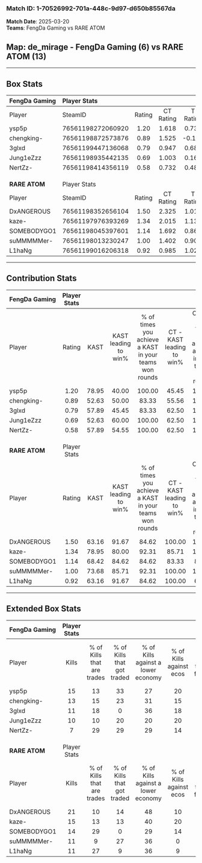 ### Match ID: 1-70526992-701a-448c-9d97-d650b85567da  
**Match Date**: 2025-03-20  
**Teams**: FengDa Gaming vs RARE ATOM  

## **Map**: de_mirage - FengDa Gaming (6) vs RARE ATOM (13)  
---  

## Box Stats  

| **FengDa Gaming** | Player Stats      |        |           |          |       |       |       |         |        |      |     |
| :- | :- | :-: | :-: | :-: | :-: | :-: | :-: | :-: | :-: | :-: | :-: |
| Player            | SteamID           | Rating | CT Rating | T Rating | KAST  |  ADR  | Kills | Assists | Deaths | K/D  | HS% |
| ysp5p             | 76561198272060920 |  1.20  |   1.618   |  0.733   | 78.95 | 97.3  |  15   |    4    |   16   | 0.94 | 46  |
| chengking-        | 76561198872573876 |  0.89  |   1.525   |  -0.120  | 52.63 | 73.8  |  13   |    2    |   14   | 0.93 | 38  |
| 3glxd             | 76561199447136068 |  0.79  |   0.947   |  0.688   | 57.89 | 69.0  |  11   |    2    |   15   | 0.73 | 27  |
| Jung1eZzz         | 76561198935442135 |  0.69  |   1.003   |  0.164   | 52.63 | 48.8  |  10   |    0    |   13   | 0.77 | 60  |
| NertZz-           | 76561198414356119 |  0.58  |   0.732   |  0.483   | 57.89 | 45.7  |   7   |    5    |   14   | 0.50 | 42  |
|                   |                   |        |           |          |       |       |       |         |        |      |     |
|                   |                   |        |           |          |       |       |       |         |        |      |     |
|                   |                   |        |           |          |       |       |       |         |        |      |     |
| **RARE ATOM**     | Player Stats      |        |           |          |       |       |       |         |        |      |     |
| Player            | SteamID           | Rating | CT Rating | T Rating | KAST  |  ADR  | Kills | Assists | Deaths | K/D  | HS% |
| DxANGEROUS        | 76561198352656104 |  1.50  |   2.325   |  1.014   | 63.16 | 104.5 |  21   |    4    |   12   | 1.75 | 28  |
| kaze-             | 76561197976393269 |  1.34  |   2.015   |  1.137   | 78.95 | 86.4  |  15   |    5    |   10   | 1.50 | 40  |
| SOMEBODYGO1       | 76561198045397601 |  1.14  |   1.692   |  0.862   | 68.42 | 68.0  |  14   |    1    |   10   | 1.40 | 71  |
| suMMMMMer-        | 76561198013230247 |  1.00  |   1.402   |  0.905   | 73.68 | 66.4  |  11   |    5    |   12   | 0.92 | 100 |
| L1haNg            | 76561199016206318 |  0.92  |   0.985   |  1.020   | 63.16 | 64.1  |  11   |    6    |   12   | 0.92 | 72  |
---  

## Contribution Stats  

| **FengDa Gaming** | Player Stats |       |                      |                                                        |                           |                                                             |                          |                                                            |
| :- | :-: | :-: | :-: | :-: | :-: | :-: | :-: | :-: |
| Player            |    Rating    | KAST  | KAST leading to win% | % of times you achieve a KAST in your teams won rounds | CT - KAST leading to win% | CT - % of times you achieve a KAST in your teams won rounds | T - KAST leading to win% | T - % of times you achieve a KAST in your teams won rounds |
| ysp5p             |     1.20     | 78.95 |        40.00         |                         100.00                         |           45.45           |                           100.00                            |          25.00           |                           100.00                           |
| chengking-        |     0.89     | 52.63 |        50.00         |                         83.33                          |           55.56           |                           100.00                            |           0.00           |                            0.00                            |
| 3glxd             |     0.79     | 57.89 |        45.45         |                         83.33                          |           62.50           |                           100.00                            |           0.00           |                            0.00                            |
| Jung1eZzz         |     0.69     | 52.63 |        60.00         |                         100.00                         |           62.50           |                           100.00                            |          50.00           |                           100.00                           |
| NertZz-           |     0.58     | 57.89 |        54.55         |                         100.00                         |           62.50           |                           100.00                            |          33.33           |                           100.00                           |
|                   |              |       |                      |                                                        |                           |                                                             |                          |                                                            |
|                   |              |       |                      |                                                        |                           |                                                             |                          |                                                            |
|                   |              |       |                      |                                                        |                           |                                                             |                          |                                                            |
| **RARE ATOM**     | Player Stats |       |                      |                                                        |                           |                                                             |                          |                                                            |
| Player            |    Rating    | KAST  | KAST leading to win% | % of times you achieve a KAST in your teams won rounds | CT - KAST leading to win% | CT - % of times you achieve a KAST in your teams won rounds | T - KAST leading to win% | T - % of times you achieve a KAST in your teams won rounds |
| DxANGEROUS        |     1.50     | 63.16 |        91.67         |                         84.62                          |          100.00           |                           100.00                            |          83.33           |                           71.43                            |
| kaze-             |     1.34     | 78.95 |        80.00         |                         92.31                          |           85.71           |                           100.00                            |          75.00           |                           85.71                            |
| SOMEBODYGO1       |     1.14     | 68.42 |        84.62         |                         84.62                          |           83.33           |                            83.33                            |          85.71           |                           85.71                            |
| suMMMMMer-        |     1.00     | 73.68 |        85.71         |                         92.31                          |          100.00           |                           100.00                            |          75.00           |                           85.71                            |
| L1haNg            |     0.92     | 63.16 |        91.67         |                         84.62                          |          100.00           |                            66.67                            |          87.50           |                           100.00                           |
---  

## Extended Box Stats  

| **FengDa Gaming** | Player Stats |                            |                            |                                    |                         |                              |                                 |        |                             |                                     |                          |                               |                            |
| :- | :-: | :-: | :-: | :-: | :-: | :-: | :-: | :-: | :-: | :-: | :-: | :-: | :-: |
| Player            |    Kills     | % of Kills that are trades | % of Kills that got traded | % of Kills against a lower economy | % of Kills against ecos | % of Kills that are flawless | % of Kills that are close duels | Deaths | % of Deaths that get traded | % of Deaths against a lower economy | % of Deaths against ecos | % of Deaths that are flawless | % of Deaths that are close |
| ysp5p             |      15      |             13             |             33             |                 27                 |           20            |              67              |                7                |   16   |             19              |                 13                  |            0             |              69               |             0              |
| chengking-        |      13      |             15             |             23             |                 31                 |           15            |              54              |                0                |   14   |              7              |                  7                  |            0             |              71               |             7              |
| 3glxd             |      11      |             18             |             0              |                 36                 |           18            |              82              |                0                |   15   |             13              |                 13                  |            0             |              53               |             7              |
| Jung1eZzz         |      10      |             10             |             20             |                 20                 |           20            |              60              |               10                |   13   |              8              |                  8                  |            0             |              77               |             0              |
| NertZz-           |      7       |             29             |             29             |                 29                 |           14            |              43              |               14                |   14   |             14              |                 14                  |            0             |              64               |             0              |
|                   |              |                            |                            |                                    |                         |                              |                                 |        |                             |                                     |                          |                               |                            |
|                   |              |                            |                            |                                    |                         |                              |                                 |        |                             |                                     |                          |                               |                            |
|                   |              |                            |                            |                                    |                         |                              |                                 |        |                             |                                     |                          |                               |                            |
| **RARE ATOM**     | Player Stats |                            |                            |                                    |                         |                              |                                 |        |                             |                                     |                          |                               |                            |
| Player            |    Kills     | % of Kills that are trades | % of Kills that got traded | % of Kills against a lower economy | % of Kills against ecos | % of Kills that are flawless | % of Kills that are close duels | Deaths | % of Deaths that get traded | % of Deaths against a lower economy | % of Deaths against ecos | % of Deaths that are flawless | % of Deaths that are close |
| DxANGEROUS        |      21      |             10             |             14             |                 48                 |           10            |              76              |                0                |   12   |              0              |                 17                  |            8             |              67               |             0              |
| kaze-             |      15      |             13             |             13             |                 40                 |           20            |              60              |                0                |   10   |             40              |                 30                  |            10            |              40               |             20             |
| SOMEBODYGO1       |      14      |             29             |             0              |                 29                 |           14            |              71              |                7                |   10   |             20              |                 10                  |            0             |              90               |             10             |
| suMMMMMer-        |      11      |             9              |             27             |                 36                 |            0            |              64              |                0                |   12   |             25              |                 25                  |            8             |              75               |             0              |
| L1haNg            |      11      |             27             |             9              |                 36                 |            9            |              45              |                9                |   12   |             25              |                 25                  |            8             |              50               |             0              |
